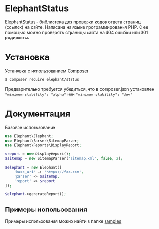 # ElephantStatus

ElephantStatus - библиотека для проверки кодов ответа страниц (ссылок) на сайте. Написана на языке программирования PHP. С ее помощью можно проверять страницы сайта на 404 ошибки или 301 редиректы.

# Установка

Установка с использованием [Composer](https://getcomposer.org/)

```bash
$ composer require elephant/status
```

Предварительно требуется убедиться, что в composer.json установлен `"minimum-stability": "alpha"` или `"minimum-stability": "dev"`

# Документация

Базовое использование

```php
use Elephant\Elephant;
use Elephant\Parser\SitemapParser;
use Elephant\Reports\DisplayReport;

$report = new DisplayReport();
$sitemap = new SitemapParser('sitemap.xml', false, 2);

$elephant = new Elephant([
    'base_uri' => 'https://foo.com',
    'parser' => $sitemap,
    'report' => $report
]);

$elephant->generateReport();
```

## Примеры использования

Примеры использования можно найти в папке [samples](samples)
